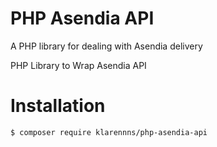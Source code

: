 PHP Asendia API
=================

A PHP library for dealing with Asendia delivery

PHP Library to Wrap Asendia API

# Installation

```
$ composer require klarennns/php-asendia-api
```